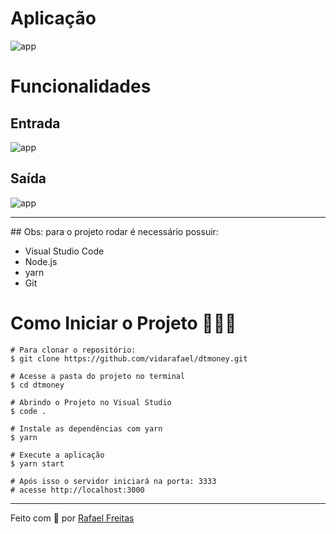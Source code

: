 # Aplicação
![app](https://user-images.githubusercontent.com/73259242/126371632-7aaba763-f788-4eab-bba5-a64464b782e3.png)

# Funcionalidades

## Entrada
![app](https://user-images.githubusercontent.com/73259242/126371741-1ac34c2c-6978-417b-8262-281c089a38f9.png)

## Saída
![app](https://user-images.githubusercontent.com/73259242/126371797-91093888-81c6-4220-b67f-888c1a2fb2b4.png)

<hr>
## Obs: para o projeto rodar é necessário possuir:

- Visual Studio Code
- Node.js
- yarn
- Git

# Como Iniciar o Projeto 👨🏻‍💻

```
# Para clonar o repositório:
$ git clone https://github.com/vidarafael/dtmoney.git

# Acesse a pasta do projeto no terminal
$ cd dtmoney

# Abrindo o Projeto no Visual Studio
$ code .

# Instale as dependências com yarn
$ yarn

# Execute a aplicação
$ yarn start

# Após isso o servidor iniciará na porta: 3333
# acesse http://localhost:3000
```
<hr>
Feito com 💜 por <a href="https://www.linkedin.com/in/rafael-freitas-65382420b/">Rafael Freitas</a>
